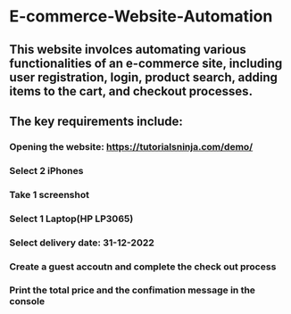 # E-commerce-Website-Automation

## This website involces automating various functionalities of an e-commerce site, including user registration, login, product search, adding items to the cart, and checkout processes. 

## The key requirements include:

### Opening the website: https://tutorialsninja.com/demo/

### Select 2 iPhones

### Take 1 screenshot

### Select 1 Laptop(HP LP3065)

### Select delivery date: 31-12-2022

### Create a guest accoutn and complete the check out process

### Print the total price and the confimation message in the console


